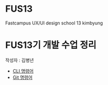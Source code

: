 # FUS13
Fastcampus UX/UI design school 13
kimbyung
 
 
 # FUS13기 개발 수업 정리
 작성자 : 김병년

 * [CLI 명령어](md/CLI.md)
 * [Git 명령어](md/git.md)